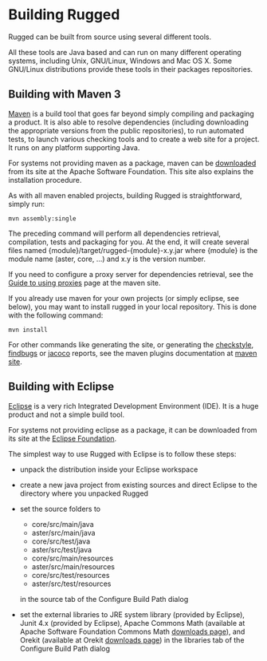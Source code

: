 <!--- Copyright 2013-2014 CS Systèmes d'Information
  Licensed under the Apache License, Version 2.0 (the "License");
  you may not use this file except in compliance with the License.
  You may obtain a copy of the License at
  
    http://www.apache.org/licenses/LICENSE-2.0
  
  Unless required by applicable law or agreed to in writing, software
  distributed under the License is distributed on an "AS IS" BASIS,
  WITHOUT WARRANTIES OR CONDITIONS OF ANY KIND, either express or implied.
  See the License for the specific language governing permissions and
  limitations under the License.
-->

Building Rugged
===============

Rugged can be built from source using several different tools.
  
All these tools are Java based and can run on many different operating
systems, including Unix, GNU/Linux, Windows and Mac OS X. Some GNU/Linux
distributions provide these tools in their packages repositories.

Building with Maven 3
---------------------

[Maven](http://maven.apache.org/) is a build tool that goes far beyond
simply compiling and packaging a product. It is also able to resolve
dependencies (including downloading the appropriate versions from the public
repositories), to run automated tests, to launch various checking tools and
to create a web site for a project. It runs on any platform supporting Java.
  
For systems not providing maven as a package, maven can be
[downloaded](http://maven.apache.org/download.cgi) from its site at the
Apache Software Foundation. This site also explains the
installation procedure.

As with all maven enabled projects, building Rugged is straightforward, simply
run:

    mvn assembly:single

The preceding command will perform all dependencies retrieval, compilation,
tests and packaging for you. At the end, it will create several files named
{module}/target/rugged-{module}-x.y.jar where {module} is the module name (aster,
core, ...) and x.y is the version number.

If you need to configure a proxy server for dependencies retrieval, see
the [Guide to using proxies](http://maven.apache.org/guides/mini/guide-proxies.html)
page at the maven site.

If you already use maven for your own projects (or simply eclipse, see
below), you may want to install rugged in your local repository. This is done
with the following command:

    mvn install

For other commands like generating the site, or generating the
[checkstyle](http://checkstyle.sourceforge.net/),
[findbugs](http://findbugs.sourceforge.net/) or
[jacoco](http://www.eclemma.org/jacoco/) reports, see the maven
plugins documentation at [maven site](http://maven.apache.org/plugins/index.html).

Building with Eclipse
---------------------

[Eclipse](http://www.eclipse.org/) is a very rich Integrated Development
Environment (IDE). It is a huge product and not a simple build tool.

For systems not providing eclipse as a package, it can be downloaded from its
site at the [Eclipse Foundation](http://www.eclipse.org/downloads/).

The simplest way to use Rugged with Eclipse is to follow these steps:

  * unpack the distribution inside your Eclipse workspace

  * create a new java project from existing sources and direct Eclipse to the
     directory where you unpacked Rugged

  * set the source folders to
    * core/src/main/java
	* aster/src/main/java
	* core/src/test/java
	* aster/src/test/java
	* core/src/main/resources
	* aster/src/main/resources
	* core/src/test/resources
	* aster/src/test/resources

    in the source tab of the Configure Build Path dialog

  * set the external libraries to JRE system library (provided by Eclipse),
    Junit 4.x (provided by Eclipse), Apache Commons Math (available at
    Apache Software Foundation Commons Math
    [downloads page](http://commons.apache.org/proper/commons-math/download_math.cgi)),
    and Orekit (available at Orekit
    [downloads page](https://www.orekit.org/forge/projects/orekit/files))
    in the libraries tab of the Configure Build Path dialog
